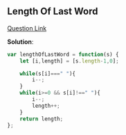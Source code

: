 ## Length Of Last Word

[Question Link](https://leetcode.com/problems/length-of-last-word/description/)

**Solution**:

```javascript
var lengthOfLastWord = function(s) {
    let [i,length] = [s.length-1,0];

    while(s[i]===" "){
        i--;
    }
    while(i>=0 && s[i]!==" "){
        i--;
        length++;
    }
    return length;
};
```